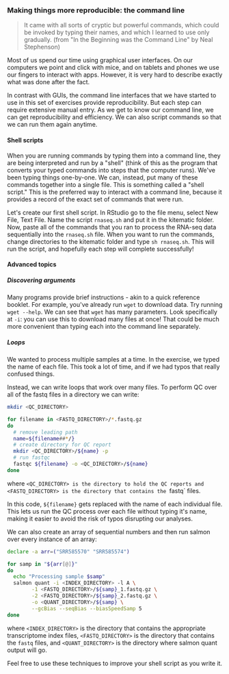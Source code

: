 ### Making things more reproducible: the command line

> It came with all sorts of cryptic but powerful commands, which could be invoked by typing their names, and which I learned to use only gradually. (from "In the Beginning was the Command Line" by Neal Stephenson)

Most of us spend our time using graphical user interfaces.
On our computers we point and click with mice, and on tablets and phones we use our fingers to interact with apps.
However, it is very hard to describe exactly what was done after the fact.

In contrast with GUIs, the command line interfaces that we have started to use in this set of exercises provide reproducibility.
But each step can require extensive manual entry.
As we get to know our command line, we can get reproducibility and efficiency.
We can also script commands so that we can run them again anytime.

#### Shell scripts

When you are running commands by typing them into a command line, they are being interpreted and run by a "shell" (think of this as the program that converts your typed commands into steps that the computer runs).
We've been typing things one-by-one.
We can, instead, put many of these commands together into a single file.
This is something called a "shell script."
This is the preferred way to interact with a command line, because it provides a record of the exact set of commands that were run.

Let's create our first shell script.
In RStudio go to the file menu, select New File, Text File.
Name the script `rnaseq.sh` and put it in the kitematic folder.
Now, paste all of the commands that you ran to process the RNA-seq data sequentially into the `rnaseq.sh` file.
When you want to run the commands, change directories to the kitematic folder and type `sh rnaseq.sh`.
This will run the script, and hopefully each step will complete successfully!

#### Advanced topics

##### Discovering arguments

Many programs provide brief instructions - akin to a quick reference booklet.
For example, you've already run `wget` to download data.
Try running `wget --help`.
We can see that `wget` has many parameters.
Look specifically at `-i`: you can use this to download many files at once!
That could be much more convenient than typing each into the command line separately.

##### Loops

We wanted to process multiple samples at a time.
In the exercise, we typed the name of each file.
This took a lot of time, and if we had typos that really confused things.

Instead, we can write loops that work over many files.
To perform QC over all of the fastq files in a directory we can write:
```bash
mkdir <QC_DIRECTORY>

for filename in <FASTQ_DIRECTORY>/*.fastq.gz
do
  # remove leading path
  name=${filename##*/}
  # create directory for QC report
  mkdir <QC_DIRECTORY>/${name} -p
  # run fastqc
  fastqc ${filename} -o <QC_DIRECTORY>/${name}
done
```
where `<QC_DIRECTORY> is the directory to hold the QC reports and <FASTQ_DIRECTORY> is the directory that contains the `fastq` files.

In this code, `${filename}` gets replaced with the name of each individual file.
This lets us run the QC process over each file without typing it's name, making it easier to avoid the risk of typos disrupting our analyses.

We can also create an array of sequential numbers and then run salmon over every instance of an array:
```bash
declare -a arr=("SRR585570" "SRR585574")

for samp in "${arr[@]}"
do
  echo "Processing sample $samp"
  salmon quant -i <INDEX_DIRECTORY> -l A \
        -1 <FASTQ_DIRECTORY>/${samp}_1.fastq.gz \
        -2 <FASTQ_DIRECTORY>/${samp}_2.fastq.gz \
        -o <QUANT_DIRECTORY>/${samp} \
        --gcBias --seqBias --biasSpeedSamp 5
done
```
where `<INDEX_DIRECTORY>` is the directory that contains the appropriate transcriptome index files, `<FASTQ_DIRECTORY>` is the directory that contains the `fastq` files, and `<QUANT_DIRECTORY>` is the directory where salmon quant output will go.

Feel free to use these techniques to improve your shell script as you write it.
